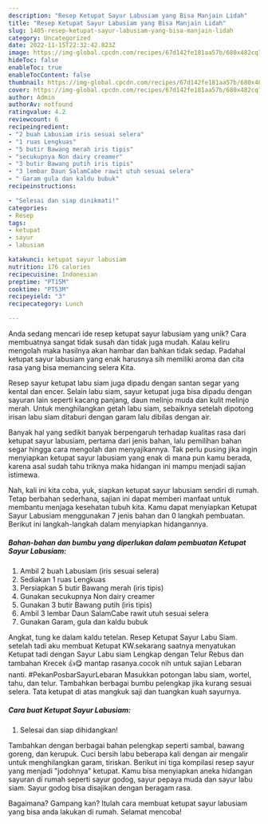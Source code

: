 ```yaml
---
description: "Resep Ketupat Sayur Labusiam yang Bisa Manjain Lidah"
title: "Resep Ketupat Sayur Labusiam yang Bisa Manjain Lidah"
slug: 1405-resep-ketupat-sayur-labusiam-yang-bisa-manjain-lidah
category: Uncategorized
date: 2022-11-15T22:32:42.823Z
image: https://img-global.cpcdn.com/recipes/67d142fe181aa57b/680x482cq70/ketupat-sayur-labusiam-foto-resep-utama.jpg
hideToc: false
enableToc: true
enableTocContent: false
thumbnail: https://img-global.cpcdn.com/recipes/67d142fe181aa57b/680x482cq70/ketupat-sayur-labusiam-foto-resep-utama.jpg
cover: https://img-global.cpcdn.com/recipes/67d142fe181aa57b/680x482cq70/ketupat-sayur-labusiam-foto-resep-utama.jpg
author: Admin
authorAv: notfound
ratingvalue: 4.2
reviewcount: 6
recipeingredient:
- "2 buah Labusiam iris sesuai selera"
- "1 ruas Lengkuas"
- "5 butir Bawang merah iris tipis"
- "secukupnya Non dairy creamer"
- "3 butir Bawang putih iris tipis"
- "3 lembar Daun SalamCabe rawit utuh sesuai selera"
- " Garam gula dan kaldu bubuk"
recipeinstructions:

- "Selesai dan siap dinikmati!"
categories:
- Resep
tags:
- ketupat
- sayur
- labusiam

katakunci: ketupat sayur labusiam 
nutrition: 176 calories
recipecuisine: Indonesian
preptime: "PT15M"
cooktime: "PT53M"
recipeyield: "3"
recipecategory: Lunch

---
```





Anda sedang mencari ide resep ketupat sayur labusiam yang unik? Cara membuatnya sangat tidak susah dan tidak juga mudah. Kalau keliru mengolah maka hasilnya akan hambar dan bahkan tidak sedap. Padahal ketupat sayur labusiam yang enak harusnya sih memiliki aroma dan cita rasa yang bisa memancing selera Kita.





Resep sayur ketupat labu siam juga dipadu dengan santan segar yang kental dan encer. Selain labu siam, sayur ketupat juga bisa dipadu dengan sayuran lain seperti kacang panjang, daun melinjo muda dan kulit melinjo merah. Untuk menghilangkan getah labu siam, sebaiknya setelah dipotong irisan labu siam ditaburi dengan garam lalu dibilas dengan air.

Banyak hal yang sedikit banyak berpengaruh terhadap kualitas rasa dari ketupat sayur labusiam, pertama dari jenis bahan, lalu pemilihan bahan segar hingga cara mengolah dan menyajikannya. Tak perlu pusing jika ingin menyiapkan ketupat sayur labusiam yang enak di mana pun kamu berada, karena asal sudah tahu triknya maka hidangan ini mampu menjadi sajian istimewa.






Nah, kali ini kita coba, yuk, siapkan ketupat sayur labusiam sendiri di rumah. Tetap berbahan sederhana, sajian ini dapat memberi manfaat untuk membantu menjaga kesehatan tubuh kita. Kamu dapat menyiapkan Ketupat Sayur Labusiam menggunakan 7 jenis bahan dan 0 langkah pembuatan. Berikut ini langkah-langkah dalam menyiapkan hidangannya.

<!--inarticleads1-->

##### Bahan-bahan dan bumbu yang diperlukan dalam pembuatan Ketupat Sayur Labusiam:

1. Ambil 2 buah Labusiam (iris sesuai selera)
1. Sediakan 1 ruas Lengkuas
1. Persiapkan 5 butir Bawang merah (iris tipis)
1. Gunakan secukupnya Non dairy creamer
1. Gunakan 3 butir Bawang putih (iris tipis)
1. Ambil 3 lembar Daun SalamCabe rawit utuh sesuai selera
1. Gunakan  Garam, gula dan kaldu bubuk


Angkat, tung ke dalam kaldu tetelan. Resep Ketupat Sayur Labu Siam. setelah tadi aku membuat Ketupat KW.sekarang saatnya menyatukan Ketupat tadi dengan Sayur Labu siam Lengkap dengan Telur Rebus dan tambahan Krecek 👍😋 mantap rasanya.cocok nih untuk sajian Lebaran nanti. #PekanPosbarSayurLebaran Masukkan potongan labu siam, wortel, tahu, dan telur. Tambahkan berbagai bumbu pelengkap jika kurang sesuai selera. Tata ketupat di atas mangkuk saji dan tuangkan kuah sayurnya. 

<!--inarticleads2-->

##### Cara buat Ketupat Sayur Labusiam:


1. Selesai dan siap dihidangkan!

Tambahkan dengan berbagai bahan pelengkap seperti sambal, bawang goreng, dan kerupuk. Cuci bersih labu beberapa kali dengan air mengalir untuk menghilangkan garam, tiriskan. Berikut ini tiga kompilasi resep sayur yang menjadi &#34;jodohnya&#34; ketupat. Kamu bisa menyiapkan aneka hidangan sayuran di rumah seperti sayur godog, sayur pepaya muda dan sayur labu siam. Sayur godog bisa disajikan dengan beragam rasa. 

Bagaimana? Gampang kan? Itulah cara membuat ketupat sayur labusiam yang bisa anda lakukan di rumah. Selamat mencoba!
